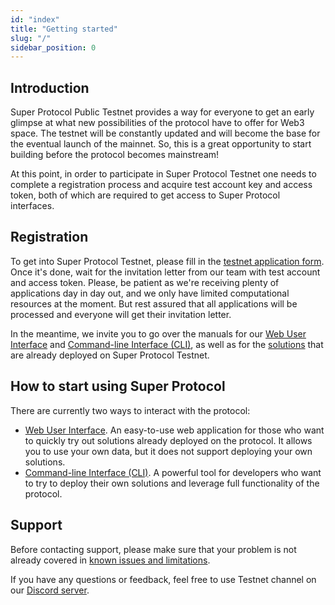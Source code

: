 ```yaml
---
id: "index"
title: "Getting started"
slug: "/"
sidebar_position: 0
---
```


## Introduction

Super Protocol Public Testnet provides a way for everyone to get an early glimpse at what new possibilities of the protocol have to offer for Web3 space. The testnet will be constantly updated and will become the base for the eventual launch of the mainnet. So, this is a great opportunity to start building before the protocol becomes mainstream!

At this point, in order to participate in Super Protocol Testnet one needs to complete a registration process and acquire test account key and access token, both of which are required to get access to Super Protocol interfaces.

## Registration

To get into Super Protocol Testnet, please fill in the [testnet application form](https://superprotocol.typeform.com/testnet). Once it's done, wait for the invitation letter from our team with test account and access token. Please, be patient as we're receiving plenty of applications day in day out, and we only have limited computational resources at the moment.  But rest assured that all applications will be processed and everyone will get their invitation letter.

In the meantime, we invite you to go over the manuals for our [Web User Interface](/testnet/web-ui) and [Command-line Interface (CLI)](/testnet/cli), as well as for the [solutions](https://github.com/Super-Protocol/solutions) that are already deployed on Super Protocol Testnet.

## How to start using Super Protocol

There are currently two ways to interact with the protocol:
- [Web User Interface](/testnet/web-ui). An easy-to-use web application for those who want to quickly try out solutions already deployed on the protocol. It allows you to use your own data, but it does not support deploying your own solutions.
- [Command-line Interface (CLI)](/testnet/cli). A powerful tool for developers who want to try to deploy their own solutions and leverage full functionality of the protocol.

## Support

Before contacting support, please make sure that your problem is not already covered in [known issues and limitations](/testnet/known-issues).

If you have any questions or feedback, feel free to use Testnet channel on our [Discord server](https://discord.com/invite/superprotocol).